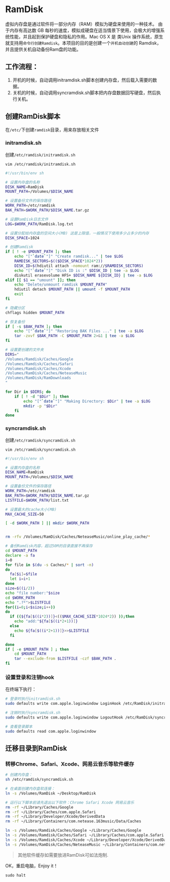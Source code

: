 # RamDisk
虚拟内存盘是通过软件将一部分内存（RAM）模拟为硬盘来使用的一种技术。  由于内存有高达数 GB 每秒的速度，模拟成硬盘在适当情景下使用，会极大的增强系统性能，并且起到保护硬盘和隐私的作用。Mac OS X 是 类Unix 操作系统，原生就支持用`命令行创建Ramdisk`。本项目的目的是创建一个`开机自动创建`的 Ramdisk，并且提供关机自动备份Ram盘的功能。


## 工作流程：

  1. 开机的时候，自动调用initramdisk.sh脚本创建内存盘，然后载入需要的数据。
  2. 关机的时候，自动调用syncramdisk.sh脚本把内存盘数据回写硬盘，然后执行关机。

## 创建RamDisk脚本

在`/etc/`下创建`ramdisk`目录，用来存放相关文件

### initramdisk.sh

创建`/etc/ramdisk/initramdisk.sh`

	vim /etc/ramdisk/initramdisk.sh

```sh
#!/usr/bin/env sh

# 设置内存盘的名称
DISK_NAME=RamDisk
MOUNT_PATH=/Volumes/$DISK_NAME

# 设置备份文件的保存路径
WORK_PATH=/etc/ramdisk
BAK_PATH=$WORK_PATH/$DISK_NAME.tar.gz

# 设置RamDisk日志文件
LOG=$WORK_PATH/RamDisk.log.txt

# 设置分配给内存盘的空间大小(MB) 这是上限值，一般情况下使用多少占多少的内存
DISK_SPACE=1024

# 创建Ramdisk
if [ ! -e $MOUNT_PATH ]; then
    echo "["`date`"]" "Create ramdisk..." | tee $LOG
    RAMDISK_SECTORS=$(($DISK_SPACE*1024*2))
    DISK_ID=$(hdiutil attach -nomount ram://$RAMDISK_SECTORS)
    echo "["`date`"]" "Disk ID is :" $DISK_ID | tee -a $LOG
    diskutil erasevolume HFS+ $DISK_NAME ${DISK_ID} | tee -a $LOG
elif [[ $1 == "umount" ]]; then
    echo "Delete/unmount ramdisk $MOUNT_PATH"
    hdiutil detach $MOUNT_PATH || umount -f $MOUNT_PATH
    exit
fi

# 隐藏分区
chflags hidden $MOUNT_PATH

# 恢复备份
if [ -s $BAK_PATH ]; then
    echo "["`date`"]" "Restoring BAK Files ..." | tee -a $LOG
    tar -zxvf $BAK_PATH -C $MOUNT_PATH 2>&1 | tee -a $LOG
fi

# 设置要创建的文件夹
DIRS="
/Volumes/Ramdisk/Caches/Google
/Volumes/Ramdisk/Caches/Safari
/Volumes/Ramdisk/Caches/Xcode
/Volumes/RamDisk/Caches/NeteaseMusic
/Volumes/RamDisk/RamDownloads
"

for Dir in $DIRS; do
    if [ ! -d "$Dir" ]; then
        echo "["`date`"]" "Making Directory: $Dir" | tee -a $LOG
        mkdir -p "$Dir"
    fi
done

```



### syncramdisk.sh

创建`/etc/ramdisk/syncramdisk.sh`

	vim /etc/ramdisk/syncramdisk.sh


```sh
#!/usr/bin/env sh

# 设置内存盘的名称
DISK_NAME=RamDisk
MOUNT_PATH=/Volumes/$DISK_NAME

# 设置备份文件的保存路径
WORK_PATH=/etc/ramdisk
BAK_PATH=$WORK_PATH/$DISK_NAME.tar.gz
LISTFILE=$WORK_PATH/list.txt

# 设置最大的cache大小(MB)
MAX_CACHE_SIZE=50

[ -d $WORK_PATH ] || mkdir $WORK_PATH


rm -rfv /Volumes/RamDisk/Caches/NeteaseMusic/online_play_cache/*

# 备份Ramdisk内容，超过50M的目录直接不再保存
cd $MOUNT_PATH
declare -a fa
i=0
for file in $(du -s Caches/* | sort -n)
do
  fa[$i]=$file
  let i=i+1
done
size=$((i/2))
echo "file number:"$size
cd $WORK_PATH
echo ".?*">$LISTFILE
for((i=0;i<$size;i++))
do
  if ((${fa[$((i*2))]}<(($MAX_CACHE_SIZE*1024*2)) ));then
    echo "add:"${fa[$((i*2+1))]}
  else
    echo ${fa[$((i*2+1))]}>>$LISTFILE
  fi

done
if [ -e $MOUNT_PATH ] ; then
    cd $MOUNT_PATH
    tar --exclude-from $LISTFILE -czf $BAK_PATH .
fi
```

### 设置登录和注销hook

在终端下执行：

```sh
# 登录时执行initramdisk.sh
sudo defaults write com.apple.loginwindow LoginHook /etc/RamDisk/initramdisk.sh

# 注销时执行syncramdisk.sh
sudo defaults write com.apple.loginwindow LogoutHook /etc/RamDisk/syncramdisk.sh

# 查看登录脚本
sudo defaults read com.apple.loginwindow
```

## 迁移目录到RamDisk


### 转移Chrome、Safari、Xcode、网易云音乐等软件缓存

```sh
# 创建内存盘：
sh /etc/ramdisk/syncramdisk.sh

# 在桌面创建内存盘软连接：
ln -s /Volumes/RamDisk ~/Desktop/RamDisk

# 运行以下脚本前请先退出以下软件：Chrome Safari Xcode 网易云音乐
rm -rf ~/Library/Caches/Google
rm -rf ~/Library/Caches/com.apple.Safari
rm -rf ~/Library/Developer/Xcode/DerivedData
rm -rf ~/Library/Containers/com.netease.163music/Data/Caches

ln -s /Volumes/Ramdisk/Caches/Google ~/Library/Caches/Google
ln -s /Volumes/Ramdisk/Caches/Safari ~/Library/Caches/com.apple.Safari
ln -s /Volumes/Ramdisk/Caches/Xcode ~/Library/Developer/Xcode/DerivedData
ln -s /Volumes/RamDisk/Caches/NeteaseMusic ~/Library/Containers/com.netease.163music/Data/Caches
```
> 其他软件缓存如需要放进RamDisk可如法炮制.

OK，重启电脑，Enjoy it！

	sudo halt




